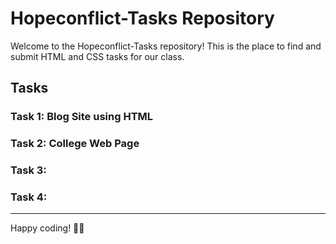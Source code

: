 # Hopeconflict-Tasks Repository

Welcome to the Hopeconflict-Tasks repository! This is the place to find and submit HTML and CSS tasks for our class.

## Tasks

### Task 1: Blog Site using HTML
### Task 2: College Web Page
### Task 3:
### Task 4:

<hr>
Happy coding! 👨‍💻
